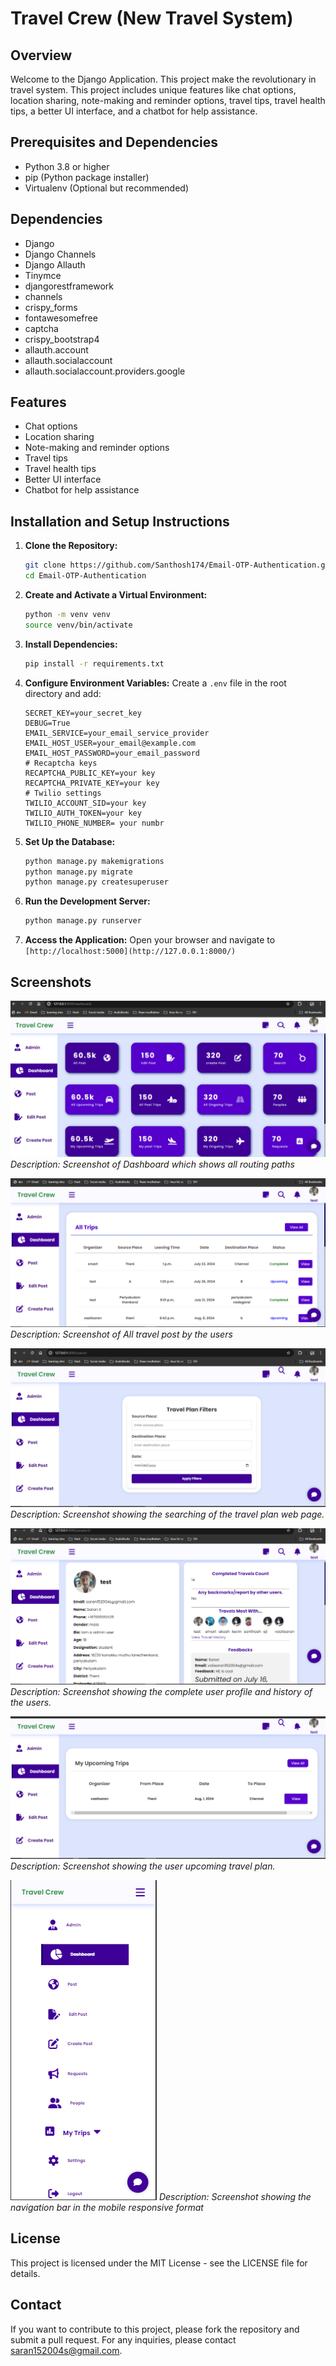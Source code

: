 # Travel Crew (New Travel System)

## Overview

Welcome to the Django Application. This project make the revolutionary in travel system. This project includes unique features like chat options, location sharing, note-making and reminder options, travel tips, travel health tips, a better UI interface, and a chatbot for help assistance.


## Prerequisites and Dependencies

- Python 3.8 or higher
- pip (Python package installer)
- Virtualenv (Optional but recommended)

## Dependencies

- Django
- Django Channels
- Django Allauth
- Tinymce
- djangorestframework
- channels
- crispy_forms
- fontawesomefree
- captcha
- crispy_bootstrap4
- allauth.account
- allauth.socialaccount
- allauth.socialaccount.providers.google

## Features

- Chat options
- Location sharing
- Note-making and reminder options
- Travel tips
- Travel health tips
- Better UI interface
- Chatbot for help assistance



## Installation and Setup Instructions

1. **Clone the Repository:**
    ```sh
    git clone https://github.com/Santhosh174/Email-OTP-Authentication.git
    cd Email-OTP-Authentication
    ```

2. **Create and Activate a Virtual Environment:**
    ```sh
    python -m venv venv
    source venv/bin/activate 
    ```
3. **Install Dependencies:**
    ```sh
    pip install -r requirements.txt 
    ```

4. **Configure Environment Variables:**
    Create a `.env` file in the root directory and add:
    ```env
    SECRET_KEY=your_secret_key
    DEBUG=True
    EMAIL_SERVICE=your_email_service_provider
    EMAIL_HOST_USER=your_email@example.com
    EMAIL_HOST_PASSWORD=your_email_password
    # Recaptcha keys
    RECAPTCHA_PUBLIC_KEY=your key
    RECAPTCHA_PRIVATE_KEY=your key
    # Twilio settings
    TWILIO_ACCOUNT_SID=your key
    TWILIO_AUTH_TOKEN=your key
    TWILIO_PHONE_NUMBER= your numbr
    ```

4. **Set Up the Database:**
    ```sh
    python manage.py makemigrations
    python manage.py migrate
    python manage.py createsuperuser
    ```
 5. **Run the Development Server:**
    ```sh
    python manage.py runserver
    ```


5. **Access the Application:**
    Open your browser and navigate to `[http://localhost:5000](http://127.0.0.1:8000/)`



## Screenshots

![image](https://github.com/SARAN-SMART-2004/TravelCrew/blob/main/githubimages/image1.png?raw=true)
*Description: Screenshot of Dashboard which shows all routing paths*

![image](https://github.com/SARAN-SMART-2004/TravelCrew/blob/main/githubimages/image2.png?raw=true)
*Description: Screenshot of All travel post by the users*

![image](https://github.com/SARAN-SMART-2004/TravelCrew/blob/main/githubimages/5.png?raw=true)
*Description: Screenshot showing the searching of the travel plan web page.*

![image](https://github.com/SARAN-SMART-2004/TravelCrew/blob/main/githubimages/4.png?raw=true)
*Description: Screenshot showing the complete user profile and history of the users.*

![image](https://github.com/SARAN-SMART-2004/TravelCrew/blob/main/githubimages/3.png?raw=true)
*Description: Screenshot showing the user upcoming travel plan.*

![image](https://github.com/SARAN-SMART-2004/TravelCrew/blob/main/githubimages/1.png?raw=true)
*Description: Screenshot showing the navigation bar in the mobile responsive format*

## License
This project is licensed under the MIT License - see the LICENSE file for details.

## Contact
If you want to contribute to this project, please fork the repository and submit a pull request.
For any inquiries, please contact saran152004s@gmail.com.








